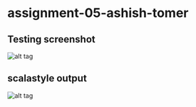 # assignment-05-ashish-tomer

## Testing screenshot

![alt tag](https://raw.githubusercontent.com/ashishknoldus/assignment-05-ashish-tomer/master/scalaTestResult.png)

## scalastyle output

![alt tag](https://raw.githubusercontent.com/ashishknoldus/assignment-05-ashish-tomer/master/scalaStyle.png)
